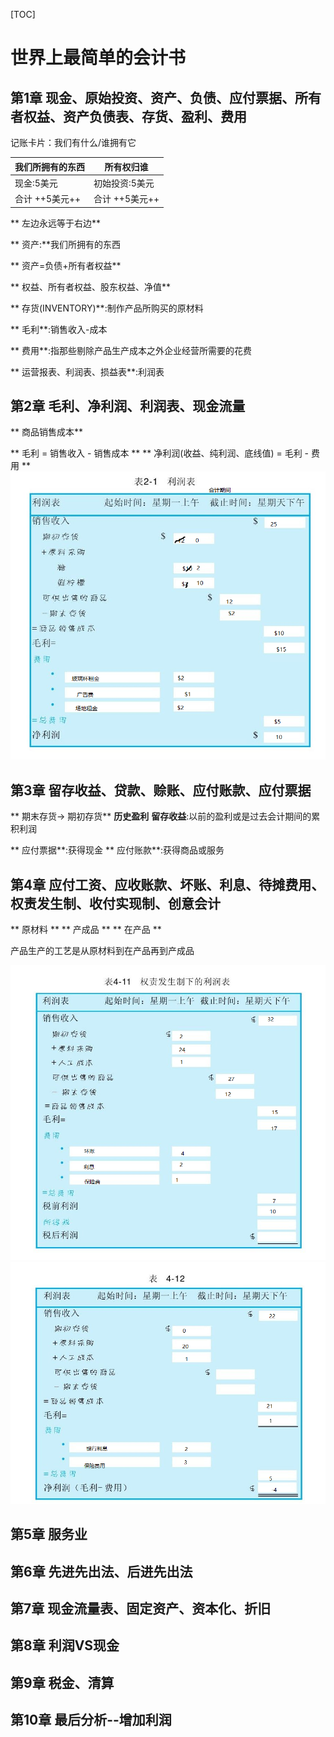 [TOC]
# 世界上最简单的会计书

## 第1章 现金、原始投资、资产、负债、应付票据、所有者权益、资产负债表、存货、盈利、费用

记账卡片：我们有什么/谁拥有它

| 我们所拥有的东西 | 所有权归谁 |
|--------|--------|
| 现金:5美元|初始投资:5美元|
| 合计 ++5美元++ |合计 ++5美元++ |

** 左边永远等于右边**

** 资产:**我们所拥有的东西

** 资产=负债+所有者权益**

** 权益、所有者权益、股东权益、净值**

** 存货(INVENTORY)**:制作产品所购买的原材料

** 毛利**:销售收入-成本

** 费用**:指那些剔除产品生产成本之外企业经营所需要的花费

** 运营报表、利润表、损益表**:利润表

## 第2章 毛利、净利润、利润表、现金流量

** 商品销售成本**

** 毛利 = 销售收入 - 销售成本 **
** 净利润(收益、纯利润、底线值) = 毛利 - 费用 **
![](./profit_table.png)


## 第3章 留存收益、贷款、赊账、应付账款、应付票据

** 期末存货-> 期初存货**
**历史盈利**
**留存收益**:以前的盈利或是过去会计期间的累积利润

** 应付票据**:获得现金
** 应付账款**:获得商品或服务

## 第4章 应付工资、应收账款、坏账、利息、待摊费用、权责发生制、收付实现制、创意会计

** 原材料 **
** 产成品 **
** 在产品 **

产品生产的工艺是从原材料到在产品再到产成品

![](./profit_table2.png)
![](./profit_table3.png)





## 第5章 服务业

## 第6章 先进先出法、后进先出法

## 第7章 现金流量表、固定资产、资本化、折旧

## 第8章 利润VS现金

## 第9章 税金、清算

## 第10章 最后分析--增加利润